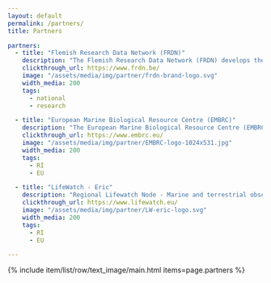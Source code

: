 ```yaml
---
layout: default
permalink: /partners/
title: Partners

partners:
  - title: "Flemish Research Data Network (FRDN)"
    description: "The Flemish Research Data Network (FRDN) develops the preconditions necessary to motivate and enable researchers from Flemish research performing organizations to exchange and reuse (FAIR) research (meta) data. This contributes to the integrity, quality, and efficiency of research and thus to accelerating innovation in society. The FRDN is a network of 36 Flemish research performing organizations who work together on Open and FAIR data. Important partners are the Flemish funding agencies and the regional nodes of European Research Infrastructures (ESFRI)"
    clickthrough_url: https://www.frdn.be/
    image: "/assets/media/img/partner/frdn-brand-logo.svg"
    width_media: 200
    tags:
      - national
      - research

  - title: "European Marine Biological Resource Centre (EMBRC)"
    description: "The European Marine Biological Resource Centre (EMBRC) aims to advance fundamental and applied marine biology and ecology research, while promoting the development of blue biotechnology. This is achieved by facilitating access to marine organisms and ecosystems, experimental facilities, technological platforms, and relevant services in its 32 marine stations and research institutes in 10 European countries including Belgium in support of robust and efficient research."
    clickthrough_url: https://www.embrc.eu/
    image: "/assets/media/img/partner/EMBRC-logo-1024x531.jpg"
    width_media: 200
    tags:
      - RI
      - EU 

  - title: "LifeWatch - Eric"
    description: "Regional Lifewatch Node - Marine and terrestrial observatories, models and data systems."
    clickthrough_url: https://www.lifewatch.eu/
    image: "/assets/media/img/partner/LW-eric-logo.svg"
    width_media: 200
    tags:
      - RI
      - EU

---
```


{% include item/list/row/text_image/main.html items=page.partners %}